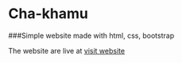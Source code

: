 # Cha-khamu

###Simple website made with html, css, bootstrap



 The website are live at [visit website](https://rittiksheikh.github.io/Cha-khamu/)
